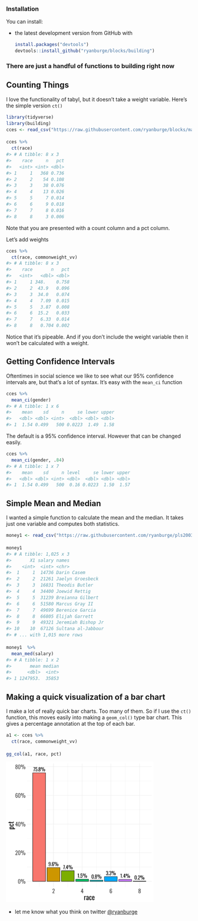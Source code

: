 
### Installation

You can install:

  - the latest development version from GitHub with
    
    ``` r
    install.packages("devtools")
    devtools::install_github("ryanburge/blocks/building")
    ```

### There are just a handful of functions to building right now

## Counting Things

I love the functionality of tabyl, but it doesn’t take a weight
variable. Here’s the simple version `ct()`

``` r
library(tidyverse)
library(building)
cces <- read_csv("https://raw.githubusercontent.com/ryanburge/blocks/master/cces.csv")

cces %>% 
  ct(race)
#> # A tibble: 8 x 3
#>    race     n   pct
#>   <int> <int> <dbl>
#> 1     1   368 0.736
#> 2     2    54 0.108
#> 3     3    38 0.076
#> 4     4    13 0.026
#> 5     5     7 0.014
#> 6     6     9 0.018
#> 7     7     8 0.016
#> 8     8     3 0.006
```

Note that you are presented with a count column and a pct column.

Let’s add weights

``` r
cces %>% 
  ct(race, commonweight_vv)
#> # A tibble: 8 x 3
#>    race       n   pct
#>   <int>   <dbl> <dbl>
#> 1     1 348.    0.758
#> 2     2  43.9   0.096
#> 3     3  34.0   0.074
#> 4     4   7.09  0.015
#> 5     5   3.87  0.008
#> 6     6  15.2   0.033
#> 7     7   6.33  0.014
#> 8     8   0.704 0.002
```

Notice that it’s pipeable. And if you don’t include the weight variable
then it won’t be calculated with a weight.

## Getting Confidence Intervals

Oftentimes in social science we like to see what our 95% confidence
intervals are, but that’s a lot of syntax. It’s easy with the `mean_ci`
function

``` r
cces %>% 
  mean_ci(gender)
#> # A tibble: 1 x 6
#>    mean    sd     n     se lower upper
#>   <dbl> <dbl> <int>  <dbl> <dbl> <dbl>
#> 1  1.54 0.499   500 0.0223  1.49  1.58
```

The default is a 95% confidence interval. However that can be changed
easily.

``` r
cces %>% 
  mean_ci(gender, .84)
#> # A tibble: 1 x 7
#>    mean    sd     n level     se lower upper
#>   <dbl> <dbl> <int> <dbl>  <dbl> <dbl> <dbl>
#> 1  1.54 0.499   500  0.16 0.0223  1.50  1.57
```

## Simple Mean and Median

I wanted a simple function to calculate the mean and the median. It
takes just one variable and computes both
statistics.

``` r
money1 <- read_csv("https://raw.githubusercontent.com/ryanburge/pls2003_sp17/master/sal_work.csv")

money1 
#> # A tibble: 1,025 x 3
#>       X1 salary names             
#>    <int>  <int> <chr>             
#>  1     1  14736 Darin Casem       
#>  2     2  21261 Jaelyn Groesbeck  
#>  3     3  16831 Theodis Butler    
#>  4     4  34400 Joewid Rettig     
#>  5     5  31239 Breianna Gilbert  
#>  6     6  51580 Marcus Gray II    
#>  7     7  49699 Berenice Garcia   
#>  8     8  66805 Elijah Garrett    
#>  9     9  49321 Jeremiah Bishop Jr
#> 10    10  67126 Sultana al-Jabbour
#> # ... with 1,015 more rows

money1  %>% 
  mean_med(salary)
#> # A tibble: 1 x 2
#>       mean median
#>      <dbl>  <int>
#> 1 1247953.  35853
```

## Making a quick visualization of a bar chart

I make a lot of really quick bar charts. Too many of them. So if I use
the `ct()` function, this moves easily into making a `geom_col()` type
bar chart. This gives a percentage annotation at the top of each bar.

``` r
a1 <- cces %>% 
  ct(race, commonweight_vv)

gg_col(a1, race, pct)
```

<img src="gg_col.png" alt="drawing" width="400px"/> <!-- -->

  - let me know what you think on twitter
    <a href="https://twitter.com/ryanburge">@ryanburge</a>
